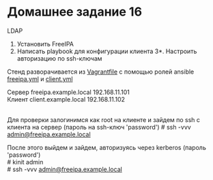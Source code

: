 # Домашнее задание 16

LDAP
1. Установить FreeIPA
2. Написать playbook для конфигурации клиента
3*. Настроить авторизацию по ssh-ключам

Стенд разворачивается из [Vagrantfile](Vagrantfile) с помощью ролей ansible [freeipa.yml](freeipa.yml) и [client.yml](client.yml)

Сервер freeipa.example.local 192.168.11.101<br>
Клиент client.example.local 192.168.11.102<br><br>

Для проверки залогинимся как root на клиенте и зайдем по ssh с клиента на сервер (пароль на ssh-ключ 'password')
\# ssh -vvv admin@freeipa.example.local

После этого выйдем и зайдем, авторизуясь через kerberos (пароль 'password')<br>
\# kinit admin<br>
\# ssh -vvv admin@freeipa.example.local
